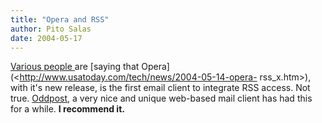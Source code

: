 ```yaml
---
title: "Opera and RSS"
author: Pito Salas
date: 2004-05-17
---
```




[Various people
](<http://channels.lockergnome.com/rss/archives/software/010330.phtml>)are
[saying that Opera](<http://www.usatoday.com/tech/news/2004-05-14-opera-
rss_x.htm>), with it's new release, is the first email client to integrate RSS
access. Not true. [Oddpost](<http://www.oddpost.com/>), a very nice and unique
web-based mail client has had this for a while. **I recommend it.**


